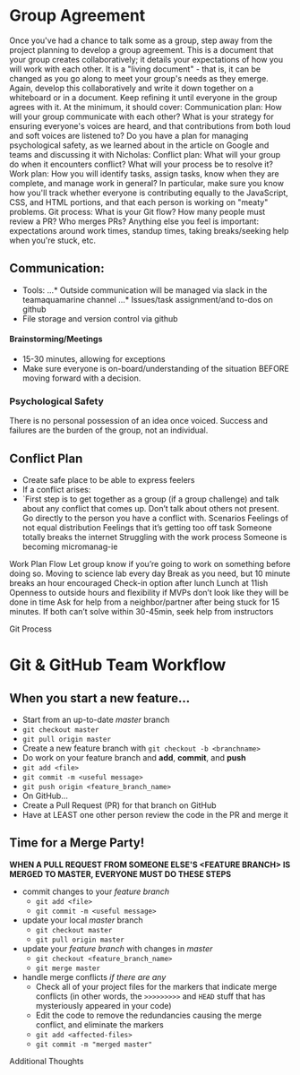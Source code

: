 # Group Agreement

Once you've had a chance to talk some as a group, step away from the project planning to develop a group agreement. This is a document that your group creates collaboratively; it details your expectations of how you will work with each other. It is a "living document" - that is, it can be changed as you go along to meet your group's needs as they emerge. Again, develop this collaboratively and write it down together on a whiteboard or in a document. Keep refining it until everyone in the group agrees with it. At the minimum, it should cover:
Communication plan: How will your group communicate with each other? What is your strategy for ensuring everyone's voices are heard, and that contributions from both loud and soft voices are listened to? Do you have a plan for managing psychological safety, as we learned about in the article on Google and teams and discussing it with Nicholas:
Conflict plan: What will your group do when it encounters conflict? What will your process be to resolve it?
Work plan: How you will identify tasks, assign tasks, know when they are complete, and manage work in general? In particular, make sure you know how you'll track whether everyone is contributing equally to the JavaScript, CSS, and HTML portions, and that each person is working on "meaty" problems.
Git process: What is your Git flow? How many people must review a PR? Who merges PRs?
Anything else you feel is important: expectations around work times, standup times, taking breaks/seeking help when you're stuck, etc.

## Communication:
* Tools:
...* Outside communication will be managed via slack in the teamaquamarine channel
...* Issues/task assignment/and to-dos on github
* File storage and version control via github

#### Brainstorming/Meetings
* 15-30 minutes, allowing for exceptions
* Make sure everyone is on-board/understanding of the situation BEFORE moving forward with a decision.

### Psychological Safety
There is no personal possession of an idea once voiced. Success and failures are the burden of the group, not an individual.


## Conflict Plan
* Create safe place to be able to express feelers
* If a conflict arises:
* `First step is to get together as a group (if a group challenge) and talk about any conflict that comes up.
Don’t talk about others not present.
Go directly to the person you have a conflict with.
Scenarios
Feelings of not equal distribution
Feelings that it’s getting too off task
Someone totally breaks the internet
Struggling with the work process
Someone is becoming micromanag-ie

Work Plan
Flow
Let group know if you’re going to work on something before doing so.
Moving to science lab every day
Break as you need, but 10 minute breaks an hour encouraged
Check-in option after lunch
Lunch at 11ish
Openness to outside hours and flexibility if MVPs don’t look like they will be done in time
Ask for help from a neighbor/partner after being stuck for 15 minutes. If both can’t solve within 30-45min, seek help from instructors


Git Process

Git & GitHub Team Workflow
=================

## When you start a new feature...
* Start from an up-to-date _master_ branch   
 * `git checkout master`  
 * `git pull origin master`
 *  Create a new feature branch with `git checkout -b <branchname>`  
* Do work on your feature branch and **add**, **commit**, and **push**   
 * `git add <file>`  
 * `git commit -m <useful message>`   
 * `git push origin <feature_branch_name>`
* On GitHub...
 * Create a Pull Request (PR) for that branch on GitHub
 * Have at LEAST one other person review the code in the PR and merge it


## Time for a Merge Party!

**WHEN A PULL REQUEST FROM SOMEONE ELSE'S \<FEATURE BRANCH> IS MERGED TO MASTER, EVERYONE MUST DO THESE STEPS**  

 * commit changes to your _feature branch_
   * `git add <file>`  
   * `git commit -m <useful message>`   
 * update your local _master_ branch  
   * `git checkout master`   
   * `git pull origin master`  
 * update your _feature branch_ with changes in _master_  
 	 * `git checkout <feature_branch_name>`  
   * `git merge master`   
 * handle merge conflicts _if there are any_  
  	* Check all of your project files for the markers that indicate merge conflicts (in other words, the `>>>>>>>>>` and `HEAD` stuff that has mysteriously appeared in your code)
  	* Edit the code to remove the redundancies causing the merge conflict, and eliminate the markers
  	* `git add <affected-files>`
  	* `git commit -m "merged master"` 



Additional Thoughts
